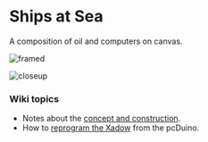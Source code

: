 Ships at Sea
==========

A composition of oil and computers on canvas.

![framed](https://github.com/cjdaly/ShipsAtSea/wiki/images/SaS-framed.JPG)

![closeup](https://github.com/cjdaly/ShipsAtSea/wiki/images/SaS-framed-closeup.JPG)

### Wiki topics

* Notes about the [concept and construction](https://github.com/cjdaly/ShipsAtSea/wiki/Concept-and-Construction).
* How to [reprogram the Xadow](https://github.com/cjdaly/ShipsAtSea/wiki/Reprogramming-Xadow) from the pcDuino.
